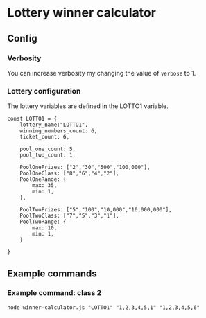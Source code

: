 # Lottery winner calculator
## Config
### Verbosity
You can increase verbosity my changing the value of `verbose` to 1.
### Lottery configuration
The lottery variables are defined in the LOTTO1 variable.
```
const LOTTO1 = {
    lottery_name:"LOTTO1",
    winning_numbers_count: 6,
    ticket_count: 6,
    
    pool_one_count: 5,
    pool_two_count: 1,

    PoolOnePrizes: ["2","30","500","100,000"],
    PoolOneClass: ["8","6","4","2"],
    PoolOneRange: {
        max: 35,
        min: 1,
    },

    PoolTwoPrizes: ["5","100","10,000","10,000,000"],
    PoolTwoClass: ["7","5","3","1"],
    PoolTwoRange: {
        max: 10,
        min: 1,
    }

}
```
## Example commands
### Example command: class 2

```
node winner-calculator.js "LOTTO1" "1,2,3,4,5,1" "1,2,3,4,5,6"
```
